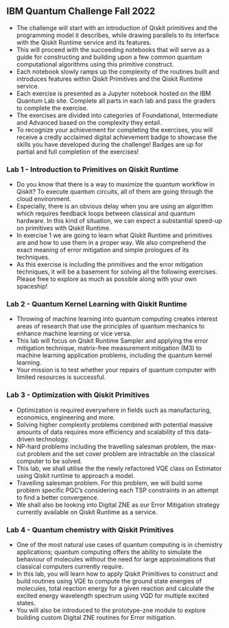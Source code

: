 ## IBM Quantum Challenge Fall 2022

- The challenge will start with an introduction of Qiskit primitives and the programming model it describes, while drawing parallels to its interface with the Qiskit Runtime service and its features.
- This will proceed with the succeeding notebooks that will serve as a guide for constructing and building upon a few common quantum computational algorithms using this primitive construct.
- Each notebook slowly ramps up the complexity of the routines built and introduces features within Qiskit Primitives and the Qiskit Runtime service.
- Each exercise is presented as a Jupyter notebook hosted on the IBM Quantum Lab site. Complete all parts in each lab and pass the graders to complete the exercise.
- The exercises are divided into categories of Foundational, Intermediate and Advanced based on the complexity they entail.
- To recognize your achievement for completing the exercises, you will receive a credly acclaimed digital achievement badge to showcase the skills you have developed
during the challenge! Badges are up for partial and full completion of the exercises!

### Lab 1 - Introduction to Primitives on Qiskit Runtime

- Do you know that there is a way to maximize the quantum workflow in Qiskit? To execute quantum circuits, all of them are going through the cloud environment.
- Especially, there is an obvious delay when you are using an algorithm which requires feedback loops between classical and quantum hardware. In this kind of situation, we can expect a substantial speed-up on primitives with Qiskit Runtime.
- In exercise 1 we are going to learn what Qiskit Runtime and primitives are and how to use them in a proper way. We also comprehend the exact meaning of error mitigation and simple prologues of its techniques.
- As this exercise is including the primitives and the error mitigation techniques, it will be a basement for solving all the following exercises. Please free to explore as much as possible along with your own spaceship!

### Lab 2 - Quantum Kernel Learning with Qiskit Runtime

- Throwing of machine learning into quantum computing creates interest areas of research that use the principles of quantum mechanics to enhance machine learning or vice versa.
- This lab will focus on Qiskit Runtime Sampler and applying the error mitigation technique, matrix-free measurement mitigation (M3) to machine learning application problems, including the quantum kernel learning.
- Your mission is to test whether your repairs of quantum computer with limited resources is successful.

### Lab 3 - Optimization with Qiskit Primitives

- Optimization is required everywhere in fields such as manufacturing, economics, engineering and more.
- Solving higher complexity problems combined with potential massive amounts of data requires more efficiency and scalability of this data-driven technology.
- NP-hard problems including the travelling salesman problem, the max-cut problem and the set cover problem are intractable on the classical computer to be solved.
- This lab, we shall utilise the the newly refactored VQE class on Estimator using Qiskit runtime to approach a model.
- Travelling salesman problem. For this problem, we will build some problem specific PQC’s considering each TSP constraints in an attempt to find a better convergence.
- We shall also be looking into Digital ZNE as our Error Mitigation strategy currently available on Qiskit Runtime as a service.

### Lab 4 - Quantum chemistry with Qiskit Primitives

- One of the most natural use cases of quantum computing is in chemistry applications; quantum computing offers the ability to simulate the behaviour of molecules without the need for large approximations that classical computers currently require.
- In this lab, you will learn how to apply Qiskit Primitives to construct and build routines using VQE to compute the ground state energies of molecules, total reaction energy for a given reaction and calculate the excited energy wavelength spectrum using VQD for multiple excited states.
- You will also be introduced to the prototype-zne module to explore building custom Digital ZNE routines for Error mitigation.
